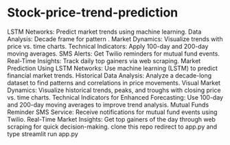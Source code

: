 # Stock-price-trend-prediction
LSTM Networks: Predict market trends using machine learning. Data Analysis: Decade frame for pattern . Market Dynamics: Visualize trends with price vs. time charts. Technical Indicators: Apply 100-day and 200-day moving averages. SMS Alerts: Get Twilio reminders for mutual fund events. Real-Time Insights: Track daily top gainers via web scraping.
Market Prediction Using LSTM Networks: Use machine learning (LSTM) to predict financial market trends.
Historical Data Analysis: Analyze a decade-long dataset to find patterns and correlations in price movements.
Visual Market Dynamics: Visualize historical trends, peaks, and troughs with closing price vs. time charts.
Technical Indicators for Enhanced Forecasting: Use 100-day and 200-day moving averages to improve trend analysis.
Mutual Funds Reminder SMS Service: Receive notifications for mutual fund events using Twilio.
Real-Time Market Insights: Get top gainers of the day through web scraping for quick decision-making.
clone this repo redirect to app.py and type streamlit run app.py
